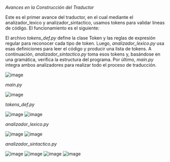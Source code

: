 *Avances en la Construcción del Traductor*

Este es el primer avance del traductor, en el cual mediante el analizador_lexico y analizador_sintactico, usamos tokens para validar lineas de código. El funcionamiento es el siguiente:

El archivo   *tokens_def.py*   define la clase Token y las reglas de expresión regular para reconocer cada tipo de token. Luego,   *analizador_lexico.py*   usa esas definiciones para leer el código y producir una lista de tokens. A continuación,   *analizador_sintactico.py*   toma esos tokens y, basándose en una gramática, verifica la estructura del programa. Por último,   *main.py*   integra ambos analizadores para realizar todo el proceso de traducción.

![image](https://github.com/user-attachments/assets/0b812825-d11c-4b6f-94c9-abe0c6caed72)

*main.py*

![image](https://github.com/user-attachments/assets/7e38a476-3a99-49f6-b7c2-a030d5f9c12d)


*tokens_def.py*

![image](https://github.com/user-attachments/assets/03c642ef-c50a-4665-972d-ffd484da9bdd)
![image](https://github.com/user-attachments/assets/13df11d8-8882-43e2-bf30-ead90c810fd2)

*analizador_lexico.py*

![image](https://github.com/user-attachments/assets/b9d0ecad-6e5b-4e62-9075-0ada89ae7024)
 ![image](https://github.com/user-attachments/assets/a3149e02-679f-4e96-b535-34a437739c92)

*analizador_sintactico.py*

![image](https://github.com/user-attachments/assets/a7ea4997-f9d1-4a4c-a1bf-4ead0a7a6aa9)
![image](https://github.com/user-attachments/assets/8d1adbf4-852d-45ae-a5cd-64c8793772f9)
![image](https://github.com/user-attachments/assets/e3acd91a-9183-40c6-ab13-1e1f70a2e9d2)
![image](https://github.com/user-attachments/assets/c11b0697-d92a-47a8-b28b-7a7d36692947)





